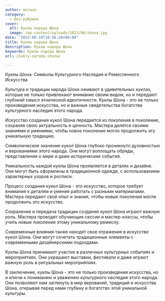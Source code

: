```yaml
---
author: morava
category:
  - без-рубрики
cover:
  alt: Куклы народа Шона
  image: /wp-content/uploads/2023/08/shona.jpg
date: "2023-08-24T18:56:20+00:00"
title: Куклы народа Шона
description: Куклы народа Шона
keywords: Куклы народа Шона
url: /kukly-naroda-shona/

---
```

Куклы Шона: Символы Культурного Наследия и Ремесленного Искусства

Культура и традиции народа Шона оживают в удивительных куклах, которые не только привлекают внимание своим видом, но и передают глубокий смысл этнической идентичности. Куклы Шона \- это не только произведения искусства, но и важные свидетельства богатства культурного наследия этого народа.

Искусство создания кукол Шона передается из поколения в поколение, сохраняя свою актуальность и ценность. Мастера делятся своими знаниями и умениями, чтобы новое поколение могло продолжить эту уникальную традицию.

Символическое значение кукол Шона глубоко проникнуто духовностью и верованиями этого народа. Они могут воплощать обряды, представления о мире и даже исторические события.

Уникальность каждой куклы Шона проявляется в деталях и дизайне. Они могут быть оформлены в традиционной одежде, с использованием характерных узоров и росписи.

Процесс создания кукол Шона \- это искусство, которое требует внимания к деталям и умения работать с разными материалами. Мастера передают свой опыт и знания, чтобы новые поколения могли продолжить это искусство.

Сохранение и передача традиции создания кукол Шона играют важную роль. Мастера проводят обучающие сессии и мастер-классы, чтобы учить новые поколения этому уникальному ремеслу.

Современные влияния также находят свое отражение в искусстве кукол Шона. Они могут сочетать традиционные элементы с современными дизайнерскими подходами.

Куклы Шона принимают участие в различных культурных событиях и мероприятиях. Они украшают выставки, фестивали и даже играют важную роль в ритуальных мероприятиях.

В заключение, куклы Шона \- это не только произведения искусства, но и ключи к пониманию и уважению культурного наследия этого народа. Они позволяют нам заглянуть в мир верований, традиций и искусства Шона, открывая перед нами глубину и богатство этой уникальной культуры.
